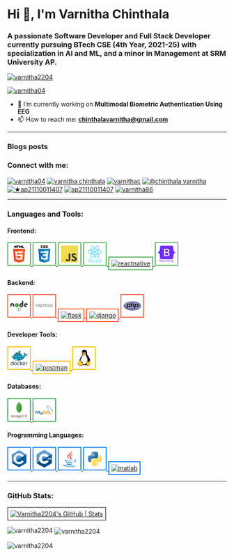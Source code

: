 # Hi 👋, I'm Varnitha Chinthala

### A passionate Software Developer and Full Stack Developer currently pursuing BTech CSE (4th Year, 2021-25) with specialization in AI and ML, and a minor in Management at SRM University AP.


<p align="left"> <a href="https://github.com/varnitha2204/github-profile-trophy"><img src="https://github-profile-trophy.vercel.app/?username=varnitha2204" alt="varnitha2204" /></a> </p>

<p align="left"> <a href="https://twitter.com/varnitha04" target="blank"><img src="https://img.shields.io/twitter/follow/varnitha04?logo=twitter&style=for-the-badge" alt="varnitha04" /></a> </p>

- 🔭 I’m currently working on **Multimodal Biometric Authentication Using EEG**
- 📫 How to reach me: **chinthalavarnitha@gmail.com**

---
### Blogs posts
<!-- BLOG-POST-LIST:START -->
<!-- BLOG-POST-LIST:END -->

### Connect with me:

<p align="left">
  <a href="https://twitter.com/varnitha04" target="blank"><img align="center" src="https://raw.githubusercontent.com/rahuldkjain/github-profile-readme-generator/master/src/images/icons/Social/twitter.svg" alt="varnitha04" height="30" width="40" /></a>
  <a href="https://linkedin.com/in/varnitha chinthala" target="blank"><img align="center" src="https://raw.githubusercontent.com/rahuldkjain/github-profile-readme-generator/master/src/images/icons/Social/linked-in-alt.svg" alt="varnitha chinthala" height="30" width="40" /></a>
  <a href="https://stackoverflow.com/users/varnithac" target="blank"><img align="center" src="https://raw.githubusercontent.com/rahuldkjain/github-profile-readme-generator/master/src/images/icons/Social/stack-overflow.svg" alt="varnithac" height="30" width="40" /></a>
  <a href="https://medium.com/@chinthala varnitha" target="blank"><img align="center" src="https://raw.githubusercontent.com/rahuldkjain/github-profile-readme-generator/master/src/images/icons/Social/medium.svg" alt="@chinthala varnitha" height="30" width="40" /></a>
  <a href="https://www.codechef.com/users/★ap21110011407" target="blank"><img align="center" src="https://cdn.jsdelivr.net/npm/simple-icons@3.1.0/icons/codechef.svg" alt="★ap21110011407" height="30" width="40" /></a>
  <a href="https://www.hackerrank.com/ap21110011407" target="blank"><img align="center" src="https://raw.githubusercontent.com/rahuldkjain/github-profile-readme-generator/master/src/images/icons/Social/hackerrank.svg" alt="ap21110011407" height="30" width="40" /></a>
  <a href="https://www.leetcode.com/varnitha86" target="blank"><img align="center" src="https://raw.githubusercontent.com/rahuldkjain/github-profile-readme-generator/master/src/images/icons/Social/leet-code.svg" alt="varnitha86" height="30" width="40" /></a>
</p>

---

### Languages and Tools:

#### Frontend:
<p align="left"> 
  <a href="https://www.w3.org/html/" target="_blank" rel="noreferrer"> 
    <img src="https://raw.githubusercontent.com/devicons/devicon/master/icons/html5/html5-original-wordmark.svg" alt="html5" width="40" height="40" style="border: 2px solid #4CAF50; padding: 5px;"/> 
  </a> 
  <a href="https://www.w3schools.com/css/" target="_blank" rel="noreferrer"> 
    <img src="https://raw.githubusercontent.com/devicons/devicon/master/icons/css3/css3-original-wordmark.svg" alt="css3" width="40" height="40" style="border: 2px solid #4CAF50; padding: 5px;"/> 
  </a> 
  <a href="https://developer.mozilla.org/en-US/docs/Web/JavaScript" target="_blank" rel="noreferrer"> 
    <img src="https://raw.githubusercontent.com/devicons/devicon/master/icons/javascript/javascript-original.svg" alt="javascript" width="40" height="40" style="border: 2px solid #4CAF50; padding: 5px;"/> 
  </a> 
  <a href="https://reactjs.org/" target="_blank" rel="noreferrer"> 
    <img src="https://raw.githubusercontent.com/devicons/devicon/master/icons/react/react-original-wordmark.svg" alt="react" width="40" height="40" style="border: 2px solid #4CAF50; padding: 5px;"/> 
  </a> 
  <a href="https://reactnative.dev/" target="_blank" rel="noreferrer"> 
    <img src="https://reactnative.dev/img/header_logo.svg" alt="reactnative" width="40" height="40" style="border: 2px solid #4CAF50; padding: 5px;"/> 
  </a>
  <a href="https://getbootstrap.com" target="_blank" rel="noreferrer"> 
    <img src="https://raw.githubusercontent.com/devicons/devicon/master/icons/bootstrap/bootstrap-plain-wordmark.svg" alt="bootstrap" width="40" height="40" style="border: 2px solid #4CAF50; padding: 5px;"/> 
  </a> 
</p>

#### Backend:
<p align="left"> 
  <a href="https://nodejs.org" target="_blank" rel="noreferrer"> 
    <img src="https://raw.githubusercontent.com/devicons/devicon/master/icons/nodejs/nodejs-original-wordmark.svg" alt="nodejs" width="40" height="40" style="border: 2px solid #FF5733; padding: 5px;"/> 
  </a> 
  <a href="https://expressjs.com" target="_blank" rel="noreferrer"> 
    <img src="https://raw.githubusercontent.com/devicons/devicon/master/icons/express/express-original-wordmark.svg" alt="express" width="40" height="40" style="border: 2px solid #FF5733; padding: 5px;"/> 
  </a> 
  <a href="https://flask.palletsprojects.com/" target="_blank" rel="noreferrer"> 
    <img src="https://www.vectorlogo.zone/logos/pocoo_flask/pocoo_flask-icon.svg" alt="flask" width="40" height="40" style="border: 2px solid #FF5733; padding: 5px;"/> 
  </a> 
  <a href="https://www.djangoproject.com/" target="_blank" rel="noreferrer"> 
    <img src="https://cdn.worldvectorlogo.com/logos/django.svg" alt="django" width="40" height="40" style="border: 2px solid #FF5733; padding: 5px;"/> 
  </a> 
  <a href="https://www.php.net" target="_blank" rel="noreferrer"> 
    <img src="https://raw.githubusercontent.com/devicons/devicon/master/icons/php/php-original.svg" alt="php" width="40" height="40" style="border: 2px solid #FF5733; padding: 5px;"/> 
  </a> 
</p>

#### Developer Tools:
<p align="left"> 
  <a href="https://www.docker.com/" target="_blank" rel="noreferrer"> 
    <img src="https://raw.githubusercontent.com/devicons/devicon/master/icons/docker/docker-original-wordmark.svg" alt="docker" width="40" height="40" style="border: 2px solid #FFC300; padding: 5px;"/> 
  </a> 
  <a href="https://postman.com" target="_blank" rel="noreferrer"> 
    <img src="https://www.vectorlogo.zone/logos/getpostman/getpostman-icon.svg" alt="postman" width="40" height="40" style="border: 2px solid #FFC300; padding: 5px;"/> 
  </a> 
  <a href="https://www.linux.org/" target="_blank" rel="noreferrer"> 
    <img src="https://raw.githubusercontent.com/devicons/devicon/master/icons/linux/linux-original.svg" alt="linux" width="40" height="40" style="border: 2px solid #FFC300; padding: 5px;"/> 
  </a>
</p>

#### Databases:
<p align="left"> 
  <a href="https://www.mongodb.com/" target="_blank" rel="noreferrer"> 
    <img src="https://raw.githubusercontent.com/devicons/devicon/master/icons/mongodb/mongodb-original-wordmark.svg" alt="mongodb" width="40" height="40" style="border: 2px solid #28A745; padding: 5px;"/> 
  </a> 
  <a href="https://www.mysql.com/" target="_blank" rel="noreferrer"> 
    <img src="https://raw.githubusercontent.com/devicons/devicon/master/icons/mysql/mysql-original-wordmark.svg" alt="mysql" width="40" height="40" style="border: 2px solid #28A745; padding: 5px;"/> 
  </a>
</p>

#### Programming Languages:
<p align="left"> 
  <a href="https://www.cprogramming.com/" target="_blank" rel="noreferrer"> 
    <img src="https://raw.githubusercontent.com/devicons/devicon/master/icons/c/c-original.svg" alt="c" width="40" height="40" style="border: 2px solid #007BFF; padding: 5px;"/> 
  </a> 
  <a href="https://www.w3schools.com/cpp/" target="_blank" rel="noreferrer"> 
    <img src="https://raw.githubusercontent.com/devicons/devicon/master/icons/cplusplus/cplusplus-original.svg" alt="cplusplus" width="40" height="40" style="border: 2px solid #007BFF; padding: 5px;"/> 
  </a> 
  <a href="https://www.java.com" target="_blank" rel="noreferrer"> 
    <img src="https://raw.githubusercontent.com/devicons/devicon/master/icons/java/java-original.svg" alt="java" width="40" height="40" style="border: 2px solid #007BFF; padding: 5px;"/> 
  </a> 
  <a href="https://www.python.org" target="_blank" rel="noreferrer"> 
    <img src="https://raw.githubusercontent.com/devicons/devicon/master/icons/python/python-original.svg" alt="python" width="40" height="40" style="border: 2px solid #007BFF; padding: 5px;"/> 
  </a>
  <a href="https://www.mathworks.com/" target="_blank" rel="noreferrer"> 
    <img src="https://upload.wikimedia.org/wikipedia/commons/2/21/Matlab_Logo.png" alt="matlab" width="40" height="40" style="border: 2px solid #007BFF; padding: 5px;"/> 
  </a>
</p>

---

### GitHub Stats:
<p align="left">
  <a href="https://quine.sh?utm_source=widgets&utm_campaign=Varnitha2204">
    <img src="https://stats.quine.sh/Varnitha2204/github?theme=dark" alt="Varnitha2204's GitHub | Stats" style="border: 2px solid #6C757D; padding: 5px;"/>
  </a>
</p>

<p><img align="left" src="https://github-readme-stats.vercel.app/api/top-langs?username=varnitha2204&show_icons=true&locale=en&layout=compact" alt="varnitha2204" /></p>

<p>&nbsp;<img align="center" src="https://github-readme-stats.vercel.app/api?username=varnitha2204&show_icons=true&locale=en" alt="varnitha2204" /></p>

<p><img align="center" src="https://github-readme-streak-stats.herokuapp.com/?user=varnitha2204&" alt="varnitha2204" /></p>
